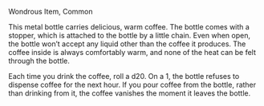 Wondrous Item, Common

This metal bottle carries delicious, warm coffee. The bottle comes with a stopper, which is attached to the bottle by a little chain. Even when open, the bottle won’t accept any liquid other than the coffee it produces. The coffee inside is always comfortably warm, and none of the heat can be felt through the bottle. 

Each time you drink the coffee, roll a d20. On a 1, the bottle refuses to dispense coffee for the next hour. If you pour coffee from the bottle, rather than drinking from it, the coffee vanishes the moment it leaves the bottle.